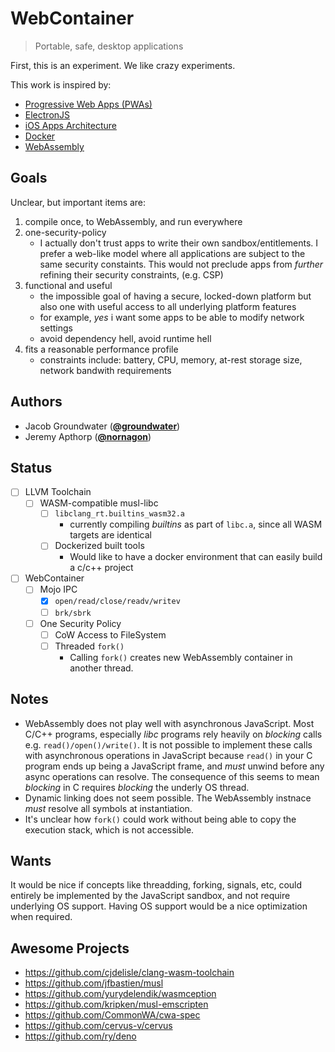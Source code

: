 # WebContainer

> Portable, safe, desktop applications

First, this is an experiment.
We like crazy experiments.

This work is inspired by:

- [Progressive Web Apps (PWAs)](https://developers.google.com/web/progressive-web-apps/)
- [ElectronJS](https://electronjs.org)
- [iOS Apps Architecture](https://developer.apple.com/library/content/documentation/iPhone/Conceptual/iPhoneOSProgrammingGuide/Introduction/Introduction.html)
- [Docker](https://github.com/docker/docker-ce)
- [WebAssembly](https://webassembly.org)

## Goals

Unclear, but important items are:

1. compile once, to WebAssembly, and run everywhere
2. one-security-policy
    - I actually don't trust apps to write their own sandbox/entitlements. I prefer a web-like model where all applications are subject to the same security constaints. This would not preclude apps from _further_ refining their security constraints, (e.g. CSP)
3. functional and useful
    - the impossible goal of having a secure, locked-down platform but also one with useful access to all underlying platform features
    - for example, _yes_ i want some apps to be able to modify network settings
    - avoid dependency hell, avoid runtime hell
4. fits a reasonable performance profile
    - constraints include: battery, CPU, memory, at-rest storage size, network bandwith requirements

## Authors

- Jacob Groundwater (**[@groundwater](https://github.com/groundwater)**)
- Jeremy Apthorp (**[@nornagon](https://github.com/nornagon)**)

## Status

- [ ] LLVM Toolchain
  - [ ] WASM-compatible musl-libc
    - [ ] `libclang_rt.builtins_wasm32.a`
      - currently compiling _builtins_ as part of `libc.a`, since all WASM targets are identical
    - [ ] Dockerized built tools
      - Would like to have a docker environment that can easily build a c/c++ project
- [ ] WebContainer
  - [ ] Mojo IPC
    - [x] `open/read/close/readv/writev`
    - [ ] `brk/sbrk`
  - [ ] One Security Policy
    - [ ] CoW Access to FileSystem
    - [ ] Threaded `fork()`
      - Calling `fork()` creates new WebAssembly container in another thread.

## Notes

- WebAssembly does not play well with asynchronous JavaScript. Most C/C++ programs, especially _libc_ programs rely heavily on _blocking_ calls e.g. `read()/open()/write()`. It is not possible to implement these calls with asynchronous operations in JavaScript because `read()` in your C program ends up being a JavaScript frame, and _must_ unwind before any async operations can resolve. The consequence of this seems to mean _blocking_ in C requires _blocking_ the underly OS thread.
- Dynamic linking does not seem possible. The WebAssembly instnace _must_ resolve all symbols at instantiation.
- It's unclear how `fork()` could work without being able to copy the execution stack, which is not accessible.

## Wants

It would be nice if concepts like threadding, forking, signals, etc, could entirely be implemented by the JavaScript sandbox, and not require underlying OS support. Having OS support would be a nice optimization when required.

## Awesome Projects

- https://github.com/cjdelisle/clang-wasm-toolchain
- https://github.com/jfbastien/musl
- https://github.com/yurydelendik/wasmception
- https://github.com/kripken/musl-emscripten
- https://github.com/CommonWA/cwa-spec
- https://github.com/cervus-v/cervus
- https://github.com/ry/deno
